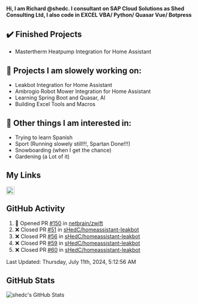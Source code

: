 #### Hi, I am Richard @shedc. I consultant on SAP Cloud Solutions as Shed Consulting Ltd, I also code in EXCEL VBA/ Python/ Quasar Vue/ Botpress

## ✔️ Finished Projects
- Mastertherm Heatpump Integration for Home Assistant

## 👋 Projects I am slowely working on:
- Leakbot Integration for Home Assistant
- Ambrogio Robot Mower Integration for Home Assistant
- Learning Spring Boot and Quasar, AI
- Building Excel Tools and Macros

## 👀 Other things I am interested in:
- Trying to learn Spanish
- Sport (Running slowely still!!!, Spartan Done!!!)
- Snowboarding (when I get the chance)
- Gardening (a Lot of it)

## My Links
[<img align="left" alt="shedc | LinkedIn" width="22px" src="https://cdn.jsdelivr.net/npm/simple-icons@v3/icons/linkedin.svg" />][linkedin]

<br/>

## GitHub Activity
<!--RECENT_ACTIVITY:start-->
1. 💪 Opened PR [#150](https://github.com/netbrain/zwift/pull/150) in [netbrain/zwift](https://github.com/netbrain/zwift)
2. ❌ Closed PR [#51](https://github.com/sHedC/homeassistant-leakbot/pull/51) in [sHedC/homeassistant-leakbot](https://github.com/sHedC/homeassistant-leakbot)
3. ❌ Closed PR [#56](https://github.com/sHedC/homeassistant-leakbot/pull/56) in [sHedC/homeassistant-leakbot](https://github.com/sHedC/homeassistant-leakbot)
4. ❌ Closed PR [#59](https://github.com/sHedC/homeassistant-leakbot/pull/59) in [sHedC/homeassistant-leakbot](https://github.com/sHedC/homeassistant-leakbot)
5. ❌ Closed PR [#60](https://github.com/sHedC/homeassistant-leakbot/pull/60) in [sHedC/homeassistant-leakbot](https://github.com/sHedC/homeassistant-leakbot)
<!--RECENT_ACTIVITY:end-->
<!--RECENT_ACTIVITY:last_update-->
Last Updated: Thursday, July 11th, 2024, 5:12:56 AM
<!--RECENT_ACTIVITY:last_update_end-->

## GitHub Stats
<img align="left" alt="shedc's GitHub Stats" src="https://github-readme-stats.vercel.app/api?username=shedc&show_icons=true&hide_title=true" />

[linkedin]: https://www.linkedin.com/in/richard-holmes-3314251/
